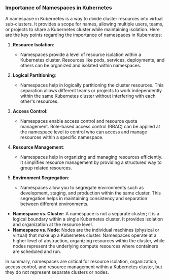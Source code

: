 
### Importance of Namespaces in Kubernetes

A namespace in Kubernetes is a way to divide cluster resources into virtual sub-clusters. It provides a scope for names, allowing multiple users, teams, or projects to share a Kubernetes cluster while maintaining isolation. Here are the key points regarding the importance of namespaces in Kubernetes:

1. **Resource Isolation**:
   - Namespaces provide a level of resource isolation within a Kubernetes cluster. Resources like pods, services, deployments, and others can be organized and isolated within namespaces.
  
2. **Logical Partitioning**:
   - Namespaces help in logically partitioning the cluster resources. This separation allows different teams or projects to work independently within the same Kubernetes cluster without interfering with each other's resources.

3. **Access Control**:
   - Namespaces enable access control and resource quota management. Role-based access control (RBAC) can be applied at the namespace level to control who can access and manage resources within a specific namespace.

4. **Resource Management**:
   - Namespaces help in organizing and managing resources efficiently. It simplifies resource management by providing a structured way to group related resources.

5. **Environment Segregation**:
   - Namespaces allow you to segregate environments such as development, staging, and production within the same cluster. This segregation helps in maintaining consistency and separation between different environments.

- **Namespace vs. Cluster**: A namespace is not a separate cluster; it is a logical boundary within a single Kubernetes cluster. It provides isolation and organization at the resource level.
- **Namespace vs. Node**: Nodes are the individual machines (physical or virtual) that make up a Kubernetes cluster. Namespaces operate at a higher level of abstraction, organizing resources within the cluster, while nodes represent the underlying compute resources where containers are scheduled and run.

In summary, namespaces are critical for resource isolation, organization, access control, and resource management within a Kubernetes cluster, but they do not represent separate clusters or nodes.